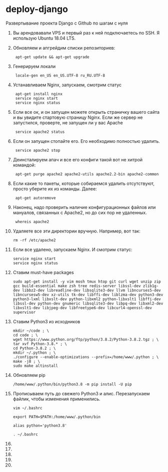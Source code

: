 # deploy-django
Развертывание проекта Django c Github по шагам c нуля

1. Вы арендовавали VPS и первый раз к ней подключаетесь по SSH. Я использую Ubuntu 18.04 LTS.
2. Обновляем и апгрейдим списки репозиториев:

        apt-get update && apt-get upgrade

3. Генерируем локали

        locale-gen en_US en_US.UTF-8 ru_RU.UTF-8

4. Устанавливаем Nginx, запускаем, смотрим статус

        apt-get install nginx
        service nginx start
        service nginx status

5. Если все ок, и он запущен можете открыть страничку вашего сайта и вы увидите стартовую страницу Nginx. Если же сервер не запустился, проверте, не запущен ли у вас Apache

        service apache2 status

6. Если он запущен стопайте его. Его необходимо полностью удалить.

        service apache2 stop

7. Деинсталируем апач и все его конфиги такой вот не хитрой командой:

        apt-get purge apache2 apache2-utils apache2.2-bin apache2-common

8. Если какие то пакеты, которые собираемся удалить отсутствуют, просто уберите их из команды. Далее:

        apt-get autoremove

9. Наконец, надо проверить наличие конфигурационных файлов или мануалов, связанных с Apache2, но до сих пор не удаленных.

        whereis apache2

10. Удаляете все эти директории вручную. Например, вот так:

        rm -rf /etc/apache2

11. Если все удалено, запускаем Nginx. И смотрим статус:

        service nginx start
        service nginx status
 
12. Ставим must-have packages

        sudo apt-get install -y vim mosh tmux htop git curl wget unzip zip gcc build-essential make zsh tree redis-server libssl-dev zlib1g-dev libbz2-dev libreadline-dev libsqlite3-dev llvm libncurses5-dev libncursesw5-dev xz-utils tk-dev libffi-dev liblzma-dev python3-dev python3-lxml libxslt-dev python-libxml2 python-libxslt1 libffi-dev libssl-dev python-dev gnumeric libsqlite3-dev libpq-dev libxml2-dev libxslt1-dev libjpeg-dev libfreetype6-dev libcurl4-openssl-dev supervisor

13. Ставим Python3 из исходников

        mkdir ~/code ; \
        cd code ; \
        wget https://www.python.org/ftp/python/3.8.2/Python-3.8.2.tgz ; \
        tar xvf Python-3.8.* ; \
        cd Python-3.8.2 ; \
        mkdir ~/.python ; \
        ./configure --enable-optimizations --prefix=/home/www/.python ; \
        make -j8 ; \
        sudo make altinstall

14. Обновляем pip

        /home/www/.python/bin/python3.8 -m pip install -U pip
 
15. Прописываем путь до свежего Python3 и алис. Перезапускаем файлик, чтобы изменения применились.

        vim ~/.bashrc

        export PATH=$PATH:/home/www/.python/bin

        alias python='python3.8'

        . ~/.bashrc
        
 16.
 17.
 18.
 19.
 20.

